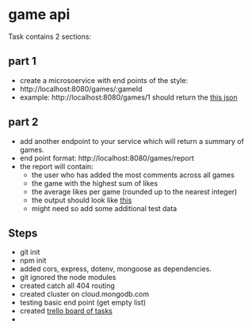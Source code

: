 # game api

Task contains 2 sections:

## part 1

- create a microsoervice with end points of the style:
- http://localhost:8080/games/:gameId
- example: http://localhost:8080/games/1 should return the [this json](https://gist.github.com/divya051988/191e42740b1bbc545e2e441337aa1228)

## part 2

- add another endpoint to your service which will return a summary of games.
- end point format: http://localhost:8080/games/report
- the report will contain:
  - the user who has added the most comments across all games
  - the game with the highest sum of likes
  - the average likes per game (rounded up to the nearest integer)
  - the output should look like [this](https://gist.github.com/divya051988/cfe18cbd24bbeec62eb2444ff55f3c34)
  - might need so add some additional test data

## Steps

- git init
- npm init
- added cors, express, dotenv, mongoose as dependencies.
- git ignored the node modules
- created catch all 404 routing
- created cluster on cloud.mongodb.com
- testing basic end point (get empty list)
- created [trello board of tasks](https://trello.com/b/Gq22iqLY/game-api)
-
